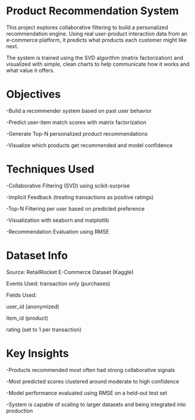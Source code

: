 # Product Recommendation System
This project explores collaborative filtering to build a personalized recommendation engine. Using real user-product interaction data from an e-commerce platform, it predicts what products each customer might like next.

The system is trained using the SVD algorithm (matrix factorization) and visualized with simple, clean charts to help communicate how it works and what value it offers.

# Objectives

-Build a recommender system based on past user behavior

-Predict user-item match scores with matrix factorization

-Generate Top-N personalized product recommendations

-Visualize which products get recommended and model confidence

# Techniques Used

-Collaborative Filtering (SVD) using scikit-surprise

-Implicit Feedback (treating transactions as positive ratings)

-Top-N Filtering per user based on predicted preference

-Visualization with seaborn and matplotlib

-Recommendation Evaluation using RMSE

# Dataset Info
Source: RetailRocket E-Commerce Dataset (Kaggle)

Events Used: transaction only (purchases)

Fields Used:

user_id (anonymized)

item_id (product)

rating (set to 1 per transaction)


# Key Insights
-Products recommended most often had strong collaborative signals

-Most predicted scores clustered around moderate to high confidence

-Model performance evaluated using RMSE on a held-out test set

-System is capable of scaling to larger datasets and being integrated into production
